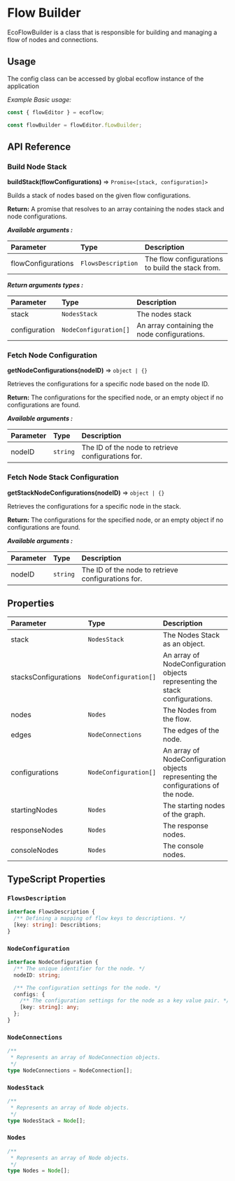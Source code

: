 # Flow Builder

EcoFlowBuilder is a class that is responsible for building and managing a flow of nodes and connections.

## Usage

The config class can be accessed by global ecoflow instance of the application

_Example Basic usage:_

```ts
const { flowEditor } = ecoflow;

const flowBuilder = flowEditor.fLowBuilder;
```

## API Reference

### Build Node Stack

**buildStack(flowConfigurations)** ⇒ `Promise<[stack, configuration]>`

Builds a stack of nodes based on the given flow configurations.

**Return:** A promise that resolves to an array containing the nodes stack and node configurations.

**_Available arguments :_**

| Parameter          | Type               | Description                                      |
| :----------------- | :----------------- | :----------------------------------------------- |
| flowConfigurations | `FlowsDescription` | The flow configurations to build the stack from. |

**_Return arguments types :_**

| Parameter     | Type                  | Description                                  |
| :------------ | :-------------------- | :------------------------------------------- |
| stack         | `NodesStack`          | The nodes stack                              |
| configuration | `NodeConfiguration[]` | An array containing the node configurations. |

### Fetch Node Configuration

**getNodeConfigurations(nodeID)** ⇒ `object | {}`

Retrieves the configurations for a specific node based on the node ID.

**Return:** The configurations for the specified node, or an empty object if no configurations are found.

**_Available arguments :_**

| Parameter | Type     | Description                                        |
| :-------- | :------- | :------------------------------------------------- |
| nodeID    | `string` | The ID of the node to retrieve configurations for. |

### Fetch Node Stack Configuration

**getStackNodeConfigurations(nodeID)** ⇒ `object | {}`

Retrieves the configurations for a specific node in the stack.

**Return:** The configurations for the specified node, or an empty object if no configurations are found.

**_Available arguments :_**

| Parameter | Type     | Description                                        |
| :-------- | :------- | :------------------------------------------------- |
| nodeID    | `string` | The ID of the node to retrieve configurations for. |

## Properties

| Parameter            | Type                  | Description                                                                        |
| :------------------- | :-------------------- | :--------------------------------------------------------------------------------- |
| stack                | `NodesStack`          | The Nodes Stack as an object.                                                      |
| stacksConfigurations | `NodeConfiguration[]` | An array of NodeConfiguration objects representing the stack configurations.       |
| nodes                | `Nodes`               | The Nodes from the flow.                                                           |
| edges                | `NodeConnections`     | The edges of the node.                                                             |
| configurations       | `NodeConfiguration[]` | An array of NodeConfiguration objects representing the configurations of the node. |
| startingNodes        | `Nodes`               | The starting nodes of the graph.                                                   |
| responseNodes        | `Nodes`               | The response nodes.                                                                |
| consoleNodes         | `Nodes`               | The console nodes.                                                                 |

## TypeScript Properties

### `FlowsDescription`

```ts
interface FlowsDescription {
  /** Defining a mapping of flow keys to descriptions. */
  [key: string]: Describtions;
}
```

### `NodeConfiguration`

```ts
interface NodeConfiguration {
  /** The unique identifier for the node. */
  nodeID: string;

  /** The configuration settings for the node. */
  configs: {
    /** The configuration settings for the node as a key value pair. */
    [key: string]: any;
  };
}
```

### `NodeConnections`

```ts
/**
 * Represents an array of NodeConnection objects.
 */
type NodeConnections = NodeConnection[];
```

### `NodesStack`

```ts
/**
 * Represents an array of Node objects.
 */
type NodesStack = Node[];
```

### `Nodes`

```ts
/**
 * Represents an array of Node objects.
 */
type Nodes = Node[];
```
